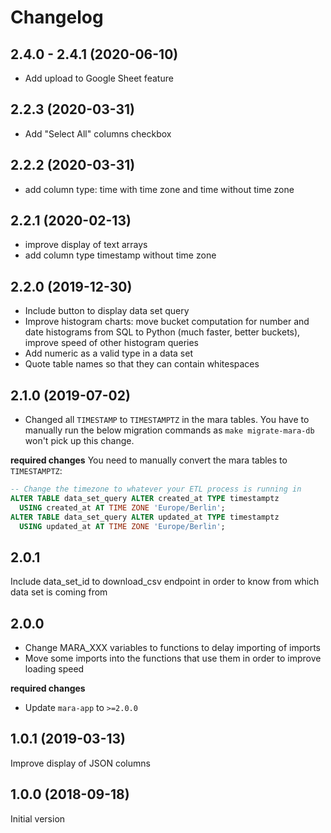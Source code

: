 # Changelog

## 2.4.0 - 2.4.1 (2020-06-10)

- Add upload to Google Sheet feature

## 2.2.3 (2020-03-31)

- Add "Select All" columns checkbox

## 2.2.2 (2020-03-31)

- add column type: time with time zone and time without time zone

## 2.2.1 (2020-02-13)

- improve display of text arrays
- add column type timestamp without time zone


## 2.2.0 (2019-12-30)

- Include button to display data set query
- Improve histogram charts: move bucket computation for number and date histograms from SQL to Python (much faster, better buckets), improve speed of other histogram queries
- Add numeric as a valid type in a data set
- Quote table names so that they can contain whitespaces


## 2.1.0 (2019-07-02)
- Changed all `TIMESTAMP` to `TIMESTAMPTZ` in the mara tables. You have to manually run the
  below migration commands as `make migrate-mara-db` won't pick up this change.

**required changes**
You need to manually convert the mara tables to `TIMESTAMPTZ`:

```SQL
-- Change the timezone to whatever your ETL process is running in
ALTER TABLE data_set_query ALTER created_at TYPE timestamptz
  USING created_at AT TIME ZONE 'Europe/Berlin';
ALTER TABLE data_set_query ALTER updated_at TYPE timestamptz
  USING updated_at AT TIME ZONE 'Europe/Berlin';
```


## 2.0.1
Include data_set_id to download_csv endpoint in order to know from which data set is coming from

## 2.0.0

- Change MARA_XXX variables to functions to delay importing of imports
- Move some imports into the functions that use them in order to improve loading speed

**required changes**

- Update `mara-app` to `>=2.0.0`


## 1.0.1 (2019-03-13)

Improve display of JSON columns


## 1.0.0 (2018-09-18)

Initial version
